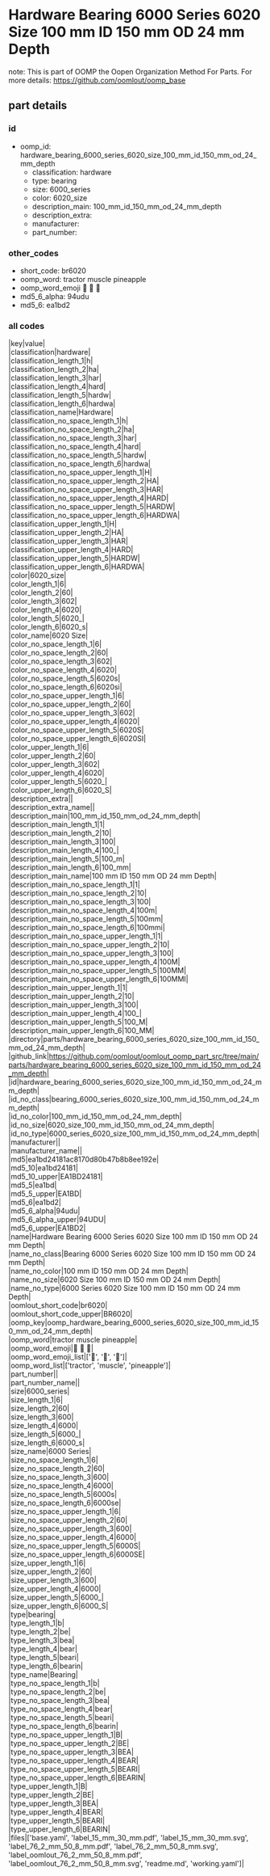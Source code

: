 # Hardware Bearing 6000 Series 6020 Size 100 mm ID 150 mm OD 24 mm Depth  

note: This is part of OOMP the Oopen Organization Method For Parts. For more details: https://github.com/oomlout/oomp_base

##  part details





### id
* oomp_id: hardware_bearing_6000_series_6020_size_100_mm_id_150_mm_od_24_mm_depth
  * classification: hardware
  * type: bearing
  * size: 6000_series
  * color: 6020_size
  * description_main: 100_mm_id_150_mm_od_24_mm_depth
  * description_extra: 
  * manufacturer: 
  * part_number: 

### other_codes
* short_code: br6020
* oomp_word: tractor muscle pineapple
* oomp_word_emoji :tractor: :muscle: :pineapple:
* md5_6_alpha: 94udu
* md5_6: ea1bd2

### all codes 
|key|value|  
|classification|hardware|  
|classification_length_1|h|  
|classification_length_2|ha|  
|classification_length_3|har|  
|classification_length_4|hard|  
|classification_length_5|hardw|  
|classification_length_6|hardwa|  
|classification_name|Hardware|  
|classification_no_space_length_1|h|  
|classification_no_space_length_2|ha|  
|classification_no_space_length_3|har|  
|classification_no_space_length_4|hard|  
|classification_no_space_length_5|hardw|  
|classification_no_space_length_6|hardwa|  
|classification_no_space_upper_length_1|H|  
|classification_no_space_upper_length_2|HA|  
|classification_no_space_upper_length_3|HAR|  
|classification_no_space_upper_length_4|HARD|  
|classification_no_space_upper_length_5|HARDW|  
|classification_no_space_upper_length_6|HARDWA|  
|classification_upper_length_1|H|  
|classification_upper_length_2|HA|  
|classification_upper_length_3|HAR|  
|classification_upper_length_4|HARD|  
|classification_upper_length_5|HARDW|  
|classification_upper_length_6|HARDWA|  
|color|6020_size|  
|color_length_1|6|  
|color_length_2|60|  
|color_length_3|602|  
|color_length_4|6020|  
|color_length_5|6020_|  
|color_length_6|6020_s|  
|color_name|6020 Size|  
|color_no_space_length_1|6|  
|color_no_space_length_2|60|  
|color_no_space_length_3|602|  
|color_no_space_length_4|6020|  
|color_no_space_length_5|6020s|  
|color_no_space_length_6|6020si|  
|color_no_space_upper_length_1|6|  
|color_no_space_upper_length_2|60|  
|color_no_space_upper_length_3|602|  
|color_no_space_upper_length_4|6020|  
|color_no_space_upper_length_5|6020S|  
|color_no_space_upper_length_6|6020SI|  
|color_upper_length_1|6|  
|color_upper_length_2|60|  
|color_upper_length_3|602|  
|color_upper_length_4|6020|  
|color_upper_length_5|6020_|  
|color_upper_length_6|6020_S|  
|description_extra||  
|description_extra_name||  
|description_main|100_mm_id_150_mm_od_24_mm_depth|  
|description_main_length_1|1|  
|description_main_length_2|10|  
|description_main_length_3|100|  
|description_main_length_4|100_|  
|description_main_length_5|100_m|  
|description_main_length_6|100_mm|  
|description_main_name|100 mm ID 150 mm OD 24 mm Depth|  
|description_main_no_space_length_1|1|  
|description_main_no_space_length_2|10|  
|description_main_no_space_length_3|100|  
|description_main_no_space_length_4|100m|  
|description_main_no_space_length_5|100mm|  
|description_main_no_space_length_6|100mmi|  
|description_main_no_space_upper_length_1|1|  
|description_main_no_space_upper_length_2|10|  
|description_main_no_space_upper_length_3|100|  
|description_main_no_space_upper_length_4|100M|  
|description_main_no_space_upper_length_5|100MM|  
|description_main_no_space_upper_length_6|100MMI|  
|description_main_upper_length_1|1|  
|description_main_upper_length_2|10|  
|description_main_upper_length_3|100|  
|description_main_upper_length_4|100_|  
|description_main_upper_length_5|100_M|  
|description_main_upper_length_6|100_MM|  
|directory|parts/hardware_bearing_6000_series_6020_size_100_mm_id_150_mm_od_24_mm_depth|  
|github_link|https://github.com/oomlout/oomlout_oomp_part_src/tree/main/parts/hardware_bearing_6000_series_6020_size_100_mm_id_150_mm_od_24_mm_depth|  
|id|hardware_bearing_6000_series_6020_size_100_mm_id_150_mm_od_24_mm_depth|  
|id_no_class|bearing_6000_series_6020_size_100_mm_id_150_mm_od_24_mm_depth|  
|id_no_color|100_mm_id_150_mm_od_24_mm_depth|  
|id_no_size|6020_size_100_mm_id_150_mm_od_24_mm_depth|  
|id_no_type|6000_series_6020_size_100_mm_id_150_mm_od_24_mm_depth|  
|manufacturer||  
|manufacturer_name||  
|md5|ea1bd24181ac8170d80b47b8b8ee192e|  
|md5_10|ea1bd24181|  
|md5_10_upper|EA1BD24181|  
|md5_5|ea1bd|  
|md5_5_upper|EA1BD|  
|md5_6|ea1bd2|  
|md5_6_alpha|94udu|  
|md5_6_alpha_upper|94UDU|  
|md5_6_upper|EA1BD2|  
|name|Hardware Bearing 6000 Series 6020 Size 100 mm ID 150 mm OD 24 mm Depth|  
|name_no_class|Bearing 6000 Series 6020 Size 100 mm ID 150 mm OD 24 mm Depth|  
|name_no_color|100 mm ID 150 mm OD 24 mm Depth|  
|name_no_size|6020 Size 100 mm ID 150 mm OD 24 mm Depth|  
|name_no_type|6000 Series 6020 Size 100 mm ID 150 mm OD 24 mm Depth|  
|oomlout_short_code|br6020|  
|oomlout_short_code_upper|BR6020|  
|oomp_key|oomp_hardware_bearing_6000_series_6020_size_100_mm_id_150_mm_od_24_mm_depth|  
|oomp_word|tractor muscle pineapple|  
|oomp_word_emoji|:tractor: :muscle: :pineapple:|  
|oomp_word_emoji_list|[':tractor:', ':muscle:', ':pineapple:']|  
|oomp_word_list|['tractor', 'muscle', 'pineapple']|  
|part_number||  
|part_number_name||  
|size|6000_series|  
|size_length_1|6|  
|size_length_2|60|  
|size_length_3|600|  
|size_length_4|6000|  
|size_length_5|6000_|  
|size_length_6|6000_s|  
|size_name|6000 Series|  
|size_no_space_length_1|6|  
|size_no_space_length_2|60|  
|size_no_space_length_3|600|  
|size_no_space_length_4|6000|  
|size_no_space_length_5|6000s|  
|size_no_space_length_6|6000se|  
|size_no_space_upper_length_1|6|  
|size_no_space_upper_length_2|60|  
|size_no_space_upper_length_3|600|  
|size_no_space_upper_length_4|6000|  
|size_no_space_upper_length_5|6000S|  
|size_no_space_upper_length_6|6000SE|  
|size_upper_length_1|6|  
|size_upper_length_2|60|  
|size_upper_length_3|600|  
|size_upper_length_4|6000|  
|size_upper_length_5|6000_|  
|size_upper_length_6|6000_S|  
|type|bearing|  
|type_length_1|b|  
|type_length_2|be|  
|type_length_3|bea|  
|type_length_4|bear|  
|type_length_5|beari|  
|type_length_6|bearin|  
|type_name|Bearing|  
|type_no_space_length_1|b|  
|type_no_space_length_2|be|  
|type_no_space_length_3|bea|  
|type_no_space_length_4|bear|  
|type_no_space_length_5|beari|  
|type_no_space_length_6|bearin|  
|type_no_space_upper_length_1|B|  
|type_no_space_upper_length_2|BE|  
|type_no_space_upper_length_3|BEA|  
|type_no_space_upper_length_4|BEAR|  
|type_no_space_upper_length_5|BEARI|  
|type_no_space_upper_length_6|BEARIN|  
|type_upper_length_1|B|  
|type_upper_length_2|BE|  
|type_upper_length_3|BEA|  
|type_upper_length_4|BEAR|  
|type_upper_length_5|BEARI|  
|type_upper_length_6|BEARIN|  
|files|['base.yaml', 'label_15_mm_30_mm.pdf', 'label_15_mm_30_mm.svg', 'label_76_2_mm_50_8_mm.pdf', 'label_76_2_mm_50_8_mm.svg', 'label_oomlout_76_2_mm_50_8_mm.pdf', 'label_oomlout_76_2_mm_50_8_mm.svg', 'readme.md', 'working.yaml']|  
